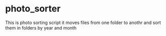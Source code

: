 # photo_sorter
This is photo sorting script it moves files from one folder to anothr and sort them in folders by year and month 
